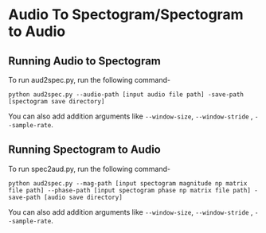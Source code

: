 # Audio To Spectogram/Spectogram to Audio
## Running Audio to Spectogram

To run aud2spec.py, run the following command-

`python aud2spec.py --audio-path [input audio file path] -save-path [spectogram save directory]`

You can also add addition arguments like `--window-size`, `--window-stride` , `--sample-rate`.

## Running Spectogram to Audio

To run spec2aud.py, run the following command-

`python aud2spec.py --mag-path [input spectogram magnitude np matrix file path] --phase-path [input spectogram phase np matrix file path] -save-path [audio save directory]`

You can also add addition arguments like `--window-size`, `--window-stride` , `--sample-rate`.
